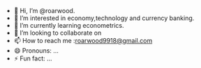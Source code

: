 - 👋 Hi, I’m @roarwood.
- 👀 I’m interested in economy,technology and currency banking.
- 🌱 I’m currently learning econometrics.
- 💞️ I’m looking to collaborate on 
- 📫 How to reach me :roarwood9918@gmail.com
- 😄 Pronouns: ...
- ⚡ Fun fact: ...

<!---
roarwood/roarwood is a ✨ special ✨ repository because its `README.md` (this file) appears on your GitHub profile.
You can click the Preview link to take a look at your changes.
--->
